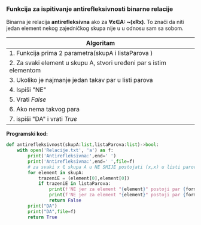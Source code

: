 ###  Funkcija za ispitivanje antirefleksivnosti binarne relacije <a id="4"></a>

Binarna je relacija **antirefleksivna** ako za **∀x∈A: ~(xRx)**. To znači da niti jedan element nekog zajedničkog skupa nije u u odnosu sam sa sobom.

| Algoritam                                        |
| ------------------------------------------------ |
| 1. Funkcija prima 2 parametra(skupA i listaParova )                                                |
| 2. Za svaki element u skupu A, stvori uređeni par s istim elementom                                                 |
| 3. Ukoliko je najmanje jedan takav par u listi parova                                                 |
| 4. Ispiši "NE"                                                 |
| 5. Vrati *False* 
| 6. Ako nema takvog para
| 7. ispiši "DA" i vrati *True* |

**Programski kod:**
```python
def antirefleksivnost(skupA:list,listaParova:list)->bool:
    with open('Relacije.txt', 'a') as f:
        print('Antirefleksivna:',end=' ')
        print('Antirefleksivna:',end=' ',file=f)
        # za svaki x ∈ skupa A u NE SMIJE postojati (x,x) u listi parova 
        for element in skupA:
            trazeniE = (element[0],element[0])
            if trazeniE in listaParova:
                print(f'NE jer za element "{element}" postoji par {formatStr(trazeniE)} unutar liste parova')
                print(f'NE jer za element "{element}" postoji par {formatStr(trazeniE)} unutar liste parova',file=f)
                return False
        print("DA")
        print("DA",file=f)
        return True

```
